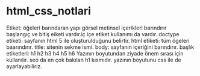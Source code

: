 # html_css_notlari
Etiket: öğeleri barındaran yapı görsel metinsel içerikleri barındırır
<br>
başlangıç ve bitiş eiketi vardır.iç içe etiket kullanımı da vardır.
doctype etiketi: sayfanın html 5 ile oluşturulduğunu belirtir.
html etiketi: tüm ögeleri baarındırır.
title: sitenin sekme ismi.
body: sayfanın içeriğini barındırır.
başlık etiketleri: h1 h2 h3 h4 h5 h6
Yazının boyutundan ziyade önem sırası için kullanılır. 
seo da en çok bakılan h1 kısmıdır. yazının boyutunu css ile de ayarlayabiliriz. 
